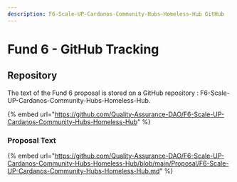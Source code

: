 ```yaml
---
description: F6-Scale-UP-Cardanos-Community-Hubs-Homeless-Hub GitHub
---
```


# Fund 6 - GitHub Tracking

## Repository

The text of the Fund 6 proposal is stored on a GitHub repository : F6-Scale-UP-Cardanos-Community-Hubs-Homeless-Hub.

{% embed url="https://github.com/Quality-Assurance-DAO/F6-Scale-UP-Cardanos-Community-Hubs-Homeless-Hub" %}

### Proposal Text

{% embed url="https://github.com/Quality-Assurance-DAO/F6-Scale-UP-Cardanos-Community-Hubs-Homeless-Hub/blob/main/Proposal/F6-Scale-UP-Cardanos-Community-Hubs-Homeless-Hub.md" %}



